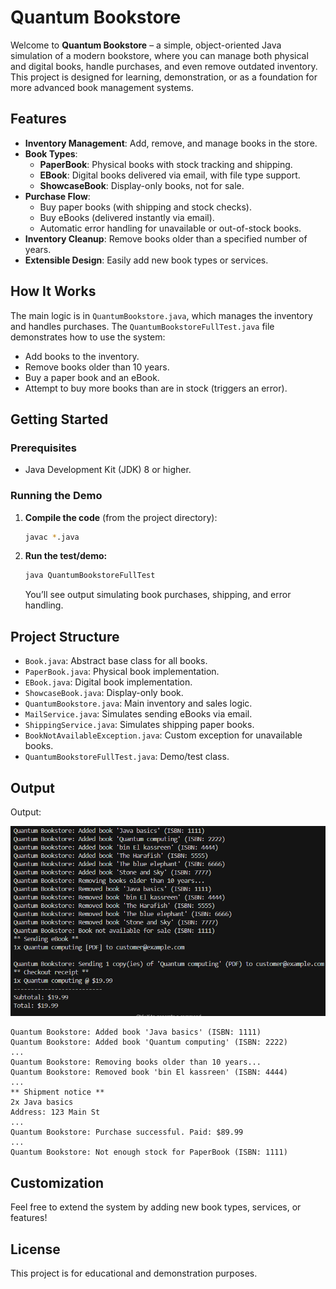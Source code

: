 # Quantum Bookstore

Welcome to **Quantum Bookstore** – a simple, object-oriented Java simulation of a modern bookstore, where you can manage both physical and digital books, handle purchases, and even remove outdated inventory. This project is designed for learning, demonstration, or as a foundation for more advanced book management systems.

## Features

- **Inventory Management**: Add, remove, and manage books in the store.
- **Book Types**:
  - **PaperBook**: Physical books with stock tracking and shipping.
  - **EBook**: Digital books delivered via email, with file type support.
  - **ShowcaseBook**: Display-only books, not for sale.
- **Purchase Flow**:
  - Buy paper books (with shipping and stock checks).
  - Buy eBooks (delivered instantly via email).
  - Automatic error handling for unavailable or out-of-stock books.
- **Inventory Cleanup**: Remove books older than a specified number of years.
- **Extensible Design**: Easily add new book types or services.

## How It Works

The main logic is in `QuantumBookstore.java`, which manages the inventory and handles purchases. The `QuantumBookstoreFullTest.java` file demonstrates how to use the system:

- Add books to the inventory.
- Remove books older than 10 years.
- Buy a paper book and an eBook.
- Attempt to buy more books than are in stock (triggers an error).

## Getting Started

### Prerequisites

- Java Development Kit (JDK) 8 or higher.

### Running the Demo

1. **Compile the code** (from the project directory):

   ```sh
   javac *.java
   ```

2. **Run the test/demo:**

   ```sh
   java QuantumBookstoreFullTest
   ```

   You’ll see output simulating book purchases, shipping, and error handling.

## Project Structure

- `Book.java`: Abstract base class for all books.
- `PaperBook.java`: Physical book implementation.
- `EBook.java`: Digital book implementation.
- `ShowcaseBook.java`: Display-only book.
- `QuantumBookstore.java`: Main inventory and sales logic.
- `MailService.java`: Simulates sending eBooks via email.
- `ShippingService.java`: Simulates shipping paper books.
- `BookNotAvailableException.java`: Custom exception for unavailable books.
- `QuantumBookstoreFullTest.java`: Demo/test class.

##  Output

Output:

![Output of Quantum Bookstore](output.png)

```
Quantum Bookstore: Added book 'Java basics' (ISBN: 1111)
Quantum Bookstore: Added book 'Quantum computing' (ISBN: 2222)
...
Quantum Bookstore: Removing books older than 10 years...
Quantum Bookstore: Removed book 'bin El kassreen' (ISBN: 4444)
...
** Shipment notice **
2x Java basics
Address: 123 Main St
...
Quantum Bookstore: Purchase successful. Paid: $89.99
...
Quantum Bookstore: Not enough stock for PaperBook (ISBN: 1111)
```

## Customization

Feel free to extend the system by adding new book types, services, or features!

## License

This project is for educational and demonstration purposes. 
